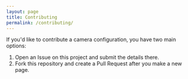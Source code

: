```yaml
---
layout: page
title: Contributing
permalink: /contributing/
---
```


If you'd like to contribute a camera configuration, you have two main options:

1. Open an Issue on this project and submit the details there.
2. Fork this repository and create a Pull Request after you make a new page.
